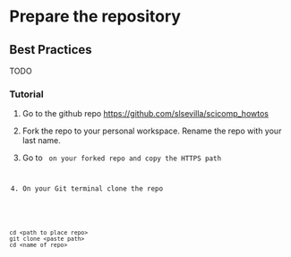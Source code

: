 # Prepare the repository
## Best Practices
TODO

### Tutorial
1. Go to the github repo https://github.com/slsevilla/scicomp_howtos

2. Fork the repo to your personal workspace. Rename the repo with your last name.

3. Go to <CODE> on your forked repo and copy the HTTPS path

4. On your Git terminal clone the repo
```
cd <path to place repo>
git clone <paste path>
cd <name of repo>
```
